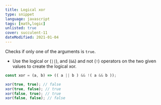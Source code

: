 ```yaml
---
title: Logical xor
type: snippet
language: javascript
tags: [math,logic]
unlisted: true
cover: succulent-11
dateModified: 2021-01-04
---
```


Checks if only one of the arguments is `true`.

- Use the logical or (`||`), and (`&&`) and not (`!`) operators on the two given values to create the logical xor.

```js
const xor = (a, b) => (( a || b ) && !( a && b ));

xor(true, true); // false
xor(true, false); // true
xor(false, true); // true
xor(false, false); // false
```
